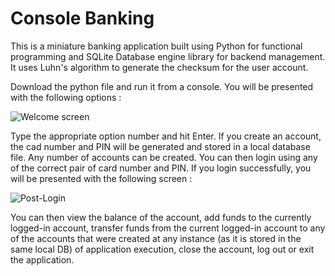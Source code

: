 # Console Banking

This is a miniature banking application built using Python for functional programming and SQLite Database engine library for backend management. It uses Luhn's algorithm to generate the checksum for the user account.

Download the python file and run it from a console. You will be presented with the following options :

![Welcome screen](https://user-images.githubusercontent.com/65642947/134769140-406d01f6-75e9-45f1-bc56-f54226627ecf.JPG)

Type the appropriate option number and hit Enter. If you create an account, the cad number and PIN will be generated and stored in a local database file. Any number of accounts can be created. You can then login using any of the correct pair of card number and PIN. If you login successfully, you will be presented with the following screen :

![Post-Login](https://user-images.githubusercontent.com/65642947/134769239-3aeb23d6-fd70-4f83-90e9-22712ddab4e1.JPG)

You can then view the balance of the account, add funds to the currently logged-in account, transfer funds from the current logged-in account to any of the accounts that were created at any instance (as it is stored in the same local DB) of application execution, close the account, log out or exit the application.
